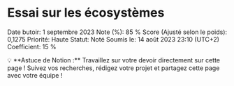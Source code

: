 # Essai sur les écosystèmes

Date butoir: 1 septembre 2023
Note (%): 85 %
Score (Ajusté selon le poids): 0,1275
Priorité: Haute
Statut: Noté
Soumis le: 14 août 2023 23:10 (UTC+2)
Coefficient: 15 %

<aside>
💡 **Astuce de Notion :** Travaillez sur votre devoir directement sur cette page ! Suivez vos recherches, rédigez votre projet et partagez cette page avec votre équipe !

</aside>